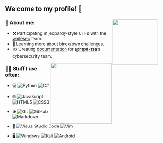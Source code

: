 ## Welcome to my profile! 👋

### 👤 About me: <img height="150" align="right" src="https://github-readme-stats.vercel.app/api?username=jktrn&theme=github_dark&show_icons=true&hide=stars&count_private=true&include_all_commits=true" />

- ⚒ Participating in jeopardy-style CTFs with the [whilesec](https://github.com/WhileSEC) team.
- 🌱 Learning more about binex/pwn challenges.
- ✍️ Creating [documentation](https://github.com/htpa-tsa/cyber) for **[@htpa-tsa](https://github.com/htpa-tsa)**'s cybersecurity team.

 <img align="right" height="200" src="https://github-readme-stats.vercel.app/api/top-langs/?username=jktrn&theme=github_dark"/>

### 👩‍💻 Stuff I use often:
- 💻
  ![Python](https://img.shields.io/badge/python-3670A0?style=flat&logo=python&logoColor=ffdd54)
  ![C#](https://img.shields.io/badge/c%23-%23239120.svg?style=flat&logo=c-sharp&logoColor=white)
- 🌐
  ![JavaScript](https://img.shields.io/badge/javascript-%23323330.svg?style=flat&logo=javascript&logoColor=%23F7DF1E)
  ![HTML5](https://img.shields.io/badge/html5-%23E34F26.svg?style=flat&logo=html5&logoColor=white)
  ![CSS3](https://img.shields.io/badge/css3-%231572B6.svg?style=flat&logo=css3&logoColor=white)
- ⚙️
  ![Git](https://img.shields.io/badge/git-%23F05033.svg?style=flat&logo=git&logoColor=white)
  ![GitHub](https://img.shields.io/badge/github-%23121011.svg?style=flat&logo=github&logoColor=white)
  ![Markdown](https://img.shields.io/badge/markdown-%23000000.svg?style=flat&logo=markdown&logoColor=white)
- 🔧
  ![Visual Studio Code](https://img.shields.io/badge/visual%20studio%20code-0078d7.svg?style=flat&logo=visual-studio-code&logoColor=white)
  ![Vim](https://img.shields.io/badge/vim-%2311AB00.svg?style=flat&logo=vim&logoColor=white)
  
- 🖥
  ![Windows](https://img.shields.io/badge/windows-0078D6?style=flat&logo=windows&logoColor=white)
  ![Kali](https://img.shields.io/badge/kali-268BEE?style=flat&logo=kalilinux&logoColor=white)
  ![Android](https://img.shields.io/badge/android-3DDC84?style=flat&logo=android&logoColor=white)
